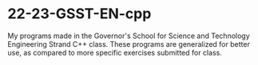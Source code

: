 # 22-23-GSST-EN-cpp
My programs made in the Governor's School for Science and Technology Engineering Strand C++ class. These programs are generalized for better use, as compared to more specific exercises submitted for class.
